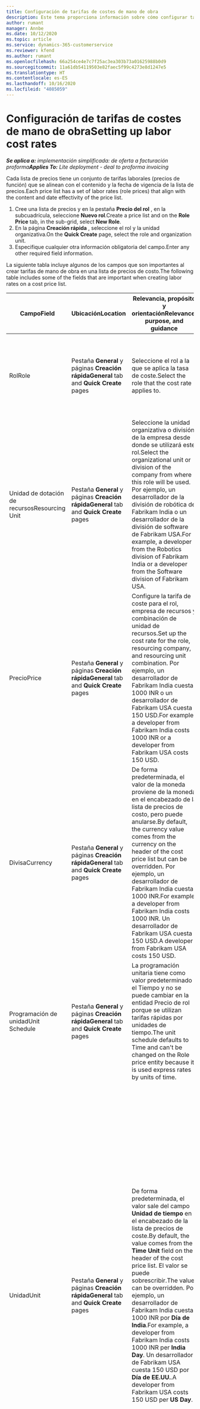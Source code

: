 ```yaml
---
title: Configuración de tarifas de costes de mano de obra
description: Este tema proporciona información sobre cómo configurar tarifas para el costo de la mano en Project Operations.
author: rumant
manager: Annbe
ms.date: 10/12/2020
ms.topic: article
ms.service: dynamics-365-customerservice
ms.reviewer: kfend
ms.author: rumant
ms.openlocfilehash: 66a254ce4e7c7f25ac3ea303b73a01625988b0d9
ms.sourcegitcommit: 11a61db54119503e82faec5f99c4273e8d1247e5
ms.translationtype: HT
ms.contentlocale: es-ES
ms.lasthandoff: 10/16/2020
ms.locfileid: "4085059"
---
```

# <a name="setting-up-labor-cost-rates"></a><span data-ttu-id="cab5c-103">Configuración de tarifas de costes de mano de obra</span><span class="sxs-lookup"><span data-stu-id="cab5c-103">Setting up labor cost rates</span></span> 

<span data-ttu-id="cab5c-104">_**Se aplica a:** implementación simplificada: de oferta a facturación proforma_</span><span class="sxs-lookup"><span data-stu-id="cab5c-104">_**Applies To:** Lite deployment - deal to proforma invoicing_</span></span>

<span data-ttu-id="cab5c-105">Cada lista de precios tiene un conjunto de tarifas laborales (precios de función) que se alinean con el contenido y la fecha de vigencia de la lista de precios.</span><span class="sxs-lookup"><span data-stu-id="cab5c-105">Each price list has a set of labor rates (role prices) that align with the content and date effectivity of the price list.</span></span>

1. <span data-ttu-id="cab5c-106">Cree una lista de precios y en la pestaña **Precio del rol** , en la subcuadrícula, seleccione **Nuevo rol**.</span><span class="sxs-lookup"><span data-stu-id="cab5c-106">Create a price list and on the **Role Price** tab, in the sub-grid, select **New Role**.</span></span>
2. <span data-ttu-id="cab5c-107">En la página **Creación rápida** , seleccione el rol y la unidad organizativa.</span><span class="sxs-lookup"><span data-stu-id="cab5c-107">On the **Quick Create** page, select the role and organization unit.</span></span>
3. <span data-ttu-id="cab5c-108">Especifique cualquier otra información obligatoria del campo.</span><span class="sxs-lookup"><span data-stu-id="cab5c-108">Enter any other required field information.</span></span>

<span data-ttu-id="cab5c-109">La siguiente tabla incluye algunos de los campos que son importantes al crear tarifas de mano de obra en una lista de precios de costo.</span><span class="sxs-lookup"><span data-stu-id="cab5c-109">The following table includes some of the fields that are important when creating labor rates on a cost price list.</span></span>

| <span data-ttu-id="cab5c-110">Campo</span><span class="sxs-lookup"><span data-stu-id="cab5c-110">Field</span></span> | <span data-ttu-id="cab5c-111">Ubicación</span><span class="sxs-lookup"><span data-stu-id="cab5c-111">Location</span></span> | <span data-ttu-id="cab5c-112">Relevancia, propósito y orientación</span><span class="sxs-lookup"><span data-stu-id="cab5c-112">Relevance, purpose, and guidance</span></span> | <span data-ttu-id="cab5c-113">Impacto posterior</span><span class="sxs-lookup"><span data-stu-id="cab5c-113">Downstream impact</span></span> |
| --- | --- | --- | --- |
| <span data-ttu-id="cab5c-114">Rol</span><span class="sxs-lookup"><span data-stu-id="cab5c-114">Role</span></span> | <span data-ttu-id="cab5c-115">Pestaña **General** y páginas **Creación rápida**</span><span class="sxs-lookup"><span data-stu-id="cab5c-115">**General** tab and **Quick Create** pages</span></span> | <span data-ttu-id="cab5c-116">Seleccione el rol a la que se aplica la tasa de coste.</span><span class="sxs-lookup"><span data-stu-id="cab5c-116">Select the role that the cost rate applies to.</span></span> | <span data-ttu-id="cab5c-117">El rol en la estimación entrante o real se comparará con esta línea para predeterminar el coste del rol.</span><span class="sxs-lookup"><span data-stu-id="cab5c-117">The role on the incoming estimate or actual will be matched against this line to default the cost of the role.</span></span> |
| <span data-ttu-id="cab5c-118">Unidad de dotación de recursos</span><span class="sxs-lookup"><span data-stu-id="cab5c-118">Resourcing Unit</span></span> | <span data-ttu-id="cab5c-119">Pestaña **General** y páginas **Creación rápida**</span><span class="sxs-lookup"><span data-stu-id="cab5c-119">**General** tab and **Quick Create** pages</span></span> | <span data-ttu-id="cab5c-120">Seleccione la unidad organizativa o división de la empresa desde donde se utilizará este rol.</span><span class="sxs-lookup"><span data-stu-id="cab5c-120">Select the organizational unit or division of the company from where this role will be used.</span></span> <span data-ttu-id="cab5c-121">Por ejemplo, un desarrollador de la división de robótica de Fabrikam India o un desarrollador de la división de software de Fabrikam USA.</span><span class="sxs-lookup"><span data-stu-id="cab5c-121">For example, a developer from the Robotics division of Fabrikam India or a developer from the Software division of Fabrikam USA.</span></span> | <span data-ttu-id="cab5c-122">La unidad de recursos en la estimación entrante o real se comparará con esta línea para predeterminar el de coste del rol.</span><span class="sxs-lookup"><span data-stu-id="cab5c-122">The resourcing unit on the incoming estimate or actual will be matched against this line to default the cost of the role.</span></span> |
| <span data-ttu-id="cab5c-123">Precio</span><span class="sxs-lookup"><span data-stu-id="cab5c-123">Price</span></span> | <span data-ttu-id="cab5c-124">Pestaña **General** y páginas **Creación rápida**</span><span class="sxs-lookup"><span data-stu-id="cab5c-124">**General** tab and **Quick Create** pages</span></span> | <span data-ttu-id="cab5c-125">Configure la tarifa de coste para el rol, empresa de recursos y combinación de unidad de recursos.</span><span class="sxs-lookup"><span data-stu-id="cab5c-125">Set up the cost rate for the role, resourcing company, and resourcing unit combination.</span></span> <span data-ttu-id="cab5c-126">Por ejemplo, un desarrollador de Fabrikam India cuesta 1000 INR o un desarrollador de Fabrikam USA cuesta 150 USD.</span><span class="sxs-lookup"><span data-stu-id="cab5c-126">For example, a developer from Fabrikam India costs 1000 INR or a developer from Fabrikam USA costs 150 USD.</span></span> | <span data-ttu-id="cab5c-127">El precio es la tarifa de coste que se establece por defecto en el costo unitario del estimado entrante o línea actual de la clase de transacción **Hora**.</span><span class="sxs-lookup"><span data-stu-id="cab5c-127">The price is the cost rate that defaults on the per unit cost of the incoming estimate or actual line for **Time** transaction class.</span></span> |
| <span data-ttu-id="cab5c-128">Divisa</span><span class="sxs-lookup"><span data-stu-id="cab5c-128">Currency</span></span> | <span data-ttu-id="cab5c-129">Pestaña **General** y páginas **Creación rápida**</span><span class="sxs-lookup"><span data-stu-id="cab5c-129">**General** tab and **Quick Create** pages</span></span> | <span data-ttu-id="cab5c-130">De forma predeterminada, el valor de la moneda proviene de la moneda en el encabezado de la lista de precios de costo, pero puede anularse.</span><span class="sxs-lookup"><span data-stu-id="cab5c-130">By default, the currency value comes from the currency on the header of the cost price list but can be overridden.</span></span> <span data-ttu-id="cab5c-131">Por ejemplo, un desarrollador de Fabrikam India cuesta 1000 INR.</span><span class="sxs-lookup"><span data-stu-id="cab5c-131">For example, a developer from Fabrikam India costs 1000 INR.</span></span> <span data-ttu-id="cab5c-132">Un desarrollador de Fabrikam USA cuesta 150 USD.</span><span class="sxs-lookup"><span data-stu-id="cab5c-132">A developer from Fabrikam USA costs 150 USD.</span></span> | <span data-ttu-id="cab5c-133">Esta moneda predetermina el costo unitario del entrante de la línea de coste actual para la clase de transacción **Hora**.</span><span class="sxs-lookup"><span data-stu-id="cab5c-133">This currency defaults on the per unit cost of the incoming actual cost line for the **Time** transaction class.</span></span> <span data-ttu-id="cab5c-134">En una estimación de proyecto, el valor de la moneda se convierte a la moneda del proyecto y se muestra en la vista por fases de la estimación.</span><span class="sxs-lookup"><span data-stu-id="cab5c-134">On a project estimate, the currency value is converted to the project currency and shown on the Time-phased view of the estimate.</span></span> |
| <span data-ttu-id="cab5c-135">Programación de unidad</span><span class="sxs-lookup"><span data-stu-id="cab5c-135">Unit Schedule</span></span> | <span data-ttu-id="cab5c-136">Pestaña **General** y páginas **Creación rápida**</span><span class="sxs-lookup"><span data-stu-id="cab5c-136">**General** tab and **Quick Create** pages</span></span> | <span data-ttu-id="cab5c-137">La programación unitaria tiene como valor predeterminado el Tiempo y no se puede cambiar en la entidad Precio de rol porque se utilizan tarifas rápidas por unidades de tiempo.</span><span class="sxs-lookup"><span data-stu-id="cab5c-137">The unit schedule defaults to Time and can't be changed on the Role price entity because it is used express rates by units of time.</span></span> | <span data-ttu-id="cab5c-138">Esto no afecta a la funcionalidad.</span><span class="sxs-lookup"><span data-stu-id="cab5c-138">There is no downstream impact.</span></span> |
| <span data-ttu-id="cab5c-139">Unidad</span><span class="sxs-lookup"><span data-stu-id="cab5c-139">Unit</span></span> | <span data-ttu-id="cab5c-140">Pestaña **General** y páginas **Creación rápida**</span><span class="sxs-lookup"><span data-stu-id="cab5c-140">**General** tab and **Quick Create** pages</span></span> | <span data-ttu-id="cab5c-141">De forma predeterminada, el valor sale del campo **Unidad de tiempo** en el encabezado de la lista de precios de coste.</span><span class="sxs-lookup"><span data-stu-id="cab5c-141">By default, the value comes from the **Time Unit** field on the header of the cost price list.</span></span> <span data-ttu-id="cab5c-142">El valor se puede sobrescribir.</span><span class="sxs-lookup"><span data-stu-id="cab5c-142">The value can be overridden.</span></span> <span data-ttu-id="cab5c-143">Por ejemplo, un desarrollador de Fabrikam India cuesta 1000 INR por **Día de India**.</span><span class="sxs-lookup"><span data-stu-id="cab5c-143">For example, a developer from Fabrikam India costs 1000 INR per **India Day**.</span></span> <span data-ttu-id="cab5c-144">Un desarrollador de Fabrikam USA cuesta 150 USD por **Día de EE.UU.**.</span><span class="sxs-lookup"><span data-stu-id="cab5c-144">A developer from Fabrikam USA costs 150 USD per **US Day**.</span></span> | <span data-ttu-id="cab5c-145">El sistema utiliza el sistema de unidades y conversión en unidades base para calcular un coste unitario para calcular el precio predeterminado por unidad en una estimación entrante o línea real.</span><span class="sxs-lookup"><span data-stu-id="cab5c-145">The system uses the system of units and conversion in base units to compute a per unit cost to calculate the default price per unit on an incoming estimate or actual line.</span></span> <span data-ttu-id="cab5c-146">Por ejemplo, una estimación es de 10 **Días de la India** de trabajo para un desarrollador de la India, y la unidad, **Día de la india** se define como 10 horas.</span><span class="sxs-lookup"><span data-stu-id="cab5c-146">For example, an estimate is for 10 **India Days** worth of work for a developer from India, and the unit, **India Day** is defined as 10 hours.</span></span> <span data-ttu-id="cab5c-147">Al calcular el coste de esa línea de estimación, la aplicación calcula el coste unitario en la estimación como: 1000 INR / 10 horas = 100 INR por hora que se convierte en USD y se muestra como el costo unitario en la página **Estimaciones del proyecto**.</span><span class="sxs-lookup"><span data-stu-id="cab5c-147">When costing that estimate line, the application calculates the unit cost on the estimate as: 1000 INR/ 10 hours = 100 INR per hour, which is converted into USD and shown as the unit cost on the **Project Estimates** page.</span></span> |

## <a name="transfer-pricing-and-costs-for-resources-outside-of-your-division-or-legal-entity"></a><span data-ttu-id="cab5c-148">Precios de transferencia y costos de recursos fuera de su división o entidad legal</span><span class="sxs-lookup"><span data-stu-id="cab5c-148">Transfer pricing and costs for resources outside of your division or legal entity</span></span>

<span data-ttu-id="cab5c-149">En las empresas basadas en proyectos, es común utilizar empleados de diferentes entidades legales o divisiones en los proyectos.</span><span class="sxs-lookup"><span data-stu-id="cab5c-149">In project-based companies, it's common to use employees from different legal entities or divisions on projects.</span></span> <span data-ttu-id="cab5c-150">Un proyecto puede ser ejecutado por una entidad legal, pero los empleados o consultores que trabajan en el proyecto pueden provenir de la misma entidad legal o de una diferente, o puede haber una combinación de ambas.</span><span class="sxs-lookup"><span data-stu-id="cab5c-150">A project can be executed by one legal entity, but the employees or consultants that work on the project could come from the same legal entity or from a different one, or there may be a combination of both.</span></span> <span data-ttu-id="cab5c-151">En Dynamics 365 Project Operations, la entidad jurídica propietaria de la entrega del proyecto es la **Empresa propietaria** y la división propietaria de la entrega es la **Unidad de contratación**.</span><span class="sxs-lookup"><span data-stu-id="cab5c-151">In Dynamics 365 Project Operations, the legal entity that owns the delivery of the project is the **Owning Company** and the division that owns the delivery is the **Contracting Unit**.</span></span> <span data-ttu-id="cab5c-152">Otras entidades legales que aportan recursos son las **Empresas de recursos** y las divisiones que proporcionan recursos son las **Unidades de recursos**.</span><span class="sxs-lookup"><span data-stu-id="cab5c-152">Other legal entities that provide resources are the **Resourcing companies** and divisions that provide resources are the **Resourcing Units**.</span></span> <span data-ttu-id="cab5c-153">En la mayoría de los países, las empresas están obligadas a garantizar que la entidad jurídica o división que proporciona los recursos cobre a la empresa propietaria y a la unidad contratante por el uso de los recursos.</span><span class="sxs-lookup"><span data-stu-id="cab5c-153">In most countries, companies are required to ensure that the resourcing legal entity or division, charge the owning company and the contracting unit for the use of resources.</span></span>

<span data-ttu-id="cab5c-154">Por ejemplo, la corporación Fabrikam debe asegurarse de que Fabrikam India-Robotics haya negociado una hoja de tarifas de costos con Fabrikam US-Robotics o Fabrikam UK-Robotics.</span><span class="sxs-lookup"><span data-stu-id="cab5c-154">For example, the Fabrikam corporation must ensure that Fabrikam India-Robotics has a negotiated a cost rate card with Fabrikam US-Robotics or Fabrikam UK-Robotics.</span></span>

<span data-ttu-id="cab5c-155">Un desarrollador de Fabrikam India-Robotic cobra 100 $ cuando se presta a Fabrikam US-Robotics y 150 $ cuando se presta a Fabrikam U-Robotics.</span><span class="sxs-lookup"><span data-stu-id="cab5c-155">A developer from Fabrikam India-Robotic charges $100 when lent to Fabrikam US-Robotics and $150 when lent to Fabrikam U-Robotics.</span></span>

### <a name="set-up-costs-for-outside-resources"></a><span data-ttu-id="cab5c-156">Configurar costes para recursos externos</span><span class="sxs-lookup"><span data-stu-id="cab5c-156">Set up costs for outside resources</span></span>

1. <span data-ttu-id="cab5c-157">Cree una lista de precios de costo llamada, *Tarifas de costes de Fabrikam US-Robotics* y establezca un rango de fecha de vigencia.</span><span class="sxs-lookup"><span data-stu-id="cab5c-157">Create a cost price list called, *Fabrikam US-Robotics cost rates* and set a date effective range.</span></span>
2. <span data-ttu-id="cab5c-158">En la lista de precios de costes, configure las tarifas utilizando la información de la siguiente tabla.</span><span class="sxs-lookup"><span data-stu-id="cab5c-158">In the cost price list, set up rates using information from the following table.</span></span> 

| <span data-ttu-id="cab5c-159">Rol</span><span class="sxs-lookup"><span data-stu-id="cab5c-159">Role</span></span> | <span data-ttu-id="cab5c-160">Empresa de dotación de recursos</span><span class="sxs-lookup"><span data-stu-id="cab5c-160">Resourcing Company</span></span> | <span data-ttu-id="cab5c-161">Unidad de dotación de recursos</span><span class="sxs-lookup"><span data-stu-id="cab5c-161">Resourcing Unit</span></span> | <span data-ttu-id="cab5c-162">Índice de coste</span><span class="sxs-lookup"><span data-stu-id="cab5c-162">Cost rate</span></span> |
| --- | --- | --- | --- |
| <span data-ttu-id="cab5c-163">Developer</span><span class="sxs-lookup"><span data-stu-id="cab5c-163">Developer</span></span> | <span data-ttu-id="cab5c-164">Fabrikam India</span><span class="sxs-lookup"><span data-stu-id="cab5c-164">Fabrikam India</span></span> | <span data-ttu-id="cab5c-165">Fabrikam India-Robotics</span><span class="sxs-lookup"><span data-stu-id="cab5c-165">Fabrikam India-Robotics</span></span> | <span data-ttu-id="cab5c-166">100 USD</span><span class="sxs-lookup"><span data-stu-id="cab5c-166">$100</span></span> |
| <span data-ttu-id="cab5c-167">Developer</span><span class="sxs-lookup"><span data-stu-id="cab5c-167">Developer</span></span> | <span data-ttu-id="cab5c-168">Fabrikam Filipinas</span><span class="sxs-lookup"><span data-stu-id="cab5c-168">Fabrikam Philippines</span></span> | <span data-ttu-id="cab5c-169">Fabrikam Filipinas-Robotics</span><span class="sxs-lookup"><span data-stu-id="cab5c-169">Fabrikam Philippines-Robotics</span></span> | <span data-ttu-id="cab5c-170">90 $</span><span class="sxs-lookup"><span data-stu-id="cab5c-170">$90</span></span> |
| <span data-ttu-id="cab5c-171">Developer</span><span class="sxs-lookup"><span data-stu-id="cab5c-171">Developer</span></span> | <span data-ttu-id="cab5c-172">Fabrikam US</span><span class="sxs-lookup"><span data-stu-id="cab5c-172">Fabrikam US</span></span> | <span data-ttu-id="cab5c-173">Fabrikam US-Robotics</span><span class="sxs-lookup"><span data-stu-id="cab5c-173">Fabrikam US-Robotics</span></span> | <span data-ttu-id="cab5c-174">150 $</span><span class="sxs-lookup"><span data-stu-id="cab5c-174">$150</span></span> |

3. <span data-ttu-id="cab5c-175">Adjunte esta lista de precios de costes a la unidad organizativa Fabrikam US-Robotics.</span><span class="sxs-lookup"><span data-stu-id="cab5c-175">Attach this cost price list to the Fabrikam US-Robotics organization unit.</span></span>

### <a name="set-up-transfer-pricing-for-a-resource-in-the-appropriate-currency"></a><span data-ttu-id="cab5c-176">Configurar precios de transferencia para un recurso en la moneda apropiada</span><span class="sxs-lookup"><span data-stu-id="cab5c-176">Set up transfer pricing for a resource in the appropriate currency</span></span> 

<span data-ttu-id="cab5c-177">En Operaciones de proyecto, los precios de los recursos se pueden configurar en cualquier moneda.</span><span class="sxs-lookup"><span data-stu-id="cab5c-177">In Project Operations, resource pricing can be set up in any currency.</span></span> <span data-ttu-id="cab5c-178">La moneda predeterminada es la que está en el encabezado de la lista de precios, pero se puede cambiar.</span><span class="sxs-lookup"><span data-stu-id="cab5c-178">The currency defaults to what is on the price list header, but can be changed.</span></span>

<span data-ttu-id="cab5c-179">Usando el ejemplo para configurar el precio de transferencia, la información podría cambiarse a:</span><span class="sxs-lookup"><span data-stu-id="cab5c-179">Using the example for transfer price setup, the information could be changed to:</span></span>

<span data-ttu-id="cab5c-180">La corporación Fabrikam debe asegurarse de que Fabrikam India-Robotics haya negociado una tarifa de costes con Fabrikam US-Robotics o Fabrikam UK-Robotics.</span><span class="sxs-lookup"><span data-stu-id="cab5c-180">Fabrikam corporation must ensure that Fabrikam India-Robotics has a negotiated a cost rate with Fabrikam US-Robotics or Fabrikam UK-Robotics.</span></span>

<span data-ttu-id="cab5c-181">Un desarrollador de Fabrikam India-Robotics cuesta 5000 INR cuando se presta a Fabrikam US-Robotics y 5500 INR cuando se presta a Fabrikam UK-Robotics.</span><span class="sxs-lookup"><span data-stu-id="cab5c-181">A developer from Fabrikam India-Robotics costs 5000 INR when lent to Fabrikam US-Robotics and 5500 INR when lent to Fabrikam UK-Robotics.</span></span>

<span data-ttu-id="cab5c-182">En la lista de precios de costes de Fabrikam US-Robotics, las tarifas de costes se pueden expresar como:</span><span class="sxs-lookup"><span data-stu-id="cab5c-182">In the cost price list for Fabrikam US-Robotics, cost rates can be expressed as:</span></span>

| <span data-ttu-id="cab5c-183">Rol</span><span class="sxs-lookup"><span data-stu-id="cab5c-183">Role</span></span> | <span data-ttu-id="cab5c-184">Empresa de dotación de recursos</span><span class="sxs-lookup"><span data-stu-id="cab5c-184">Resourcing Company</span></span> | <span data-ttu-id="cab5c-185">Coste</span><span class="sxs-lookup"><span data-stu-id="cab5c-185">Cost</span></span> |
| --- | --- | --- |
| <span data-ttu-id="cab5c-186">Developer</span><span class="sxs-lookup"><span data-stu-id="cab5c-186">Developer</span></span> | <span data-ttu-id="cab5c-187">Fabrikam India</span><span class="sxs-lookup"><span data-stu-id="cab5c-187">Fabrikam India</span></span> | <span data-ttu-id="cab5c-188">5000 INR</span><span class="sxs-lookup"><span data-stu-id="cab5c-188">5000 INR</span></span> |
| <span data-ttu-id="cab5c-189">Developer</span><span class="sxs-lookup"><span data-stu-id="cab5c-189">Developer</span></span> | <span data-ttu-id="cab5c-190">Fabrikam US</span><span class="sxs-lookup"><span data-stu-id="cab5c-190">Fabrikam US</span></span> | <span data-ttu-id="cab5c-191">115 USD</span><span class="sxs-lookup"><span data-stu-id="cab5c-191">115 USD</span></span> |

<span data-ttu-id="cab5c-192">En la lista de precios de costes de Fabrikam UK-Robotics, las tarifas de costes se pueden expresar como:</span><span class="sxs-lookup"><span data-stu-id="cab5c-192">In the cost price list for Fabrikam UK-Robotics, cost rates can be expressed below:</span></span>

| <span data-ttu-id="cab5c-193">Rol</span><span class="sxs-lookup"><span data-stu-id="cab5c-193">Role</span></span> | <span data-ttu-id="cab5c-194">Empresa de recursos</span><span class="sxs-lookup"><span data-stu-id="cab5c-194">Resourcing company</span></span> | <span data-ttu-id="cab5c-195">Coste</span><span class="sxs-lookup"><span data-stu-id="cab5c-195">Cost</span></span> |
| --- | --- | --- |
| <span data-ttu-id="cab5c-196">Developer</span><span class="sxs-lookup"><span data-stu-id="cab5c-196">Developer</span></span> | <span data-ttu-id="cab5c-197">Fabrikam India</span><span class="sxs-lookup"><span data-stu-id="cab5c-197">Fabrikam India</span></span> | <span data-ttu-id="cab5c-198">5500 INR</span><span class="sxs-lookup"><span data-stu-id="cab5c-198">5500 INR</span></span> |
| <span data-ttu-id="cab5c-199">Developer</span><span class="sxs-lookup"><span data-stu-id="cab5c-199">Developer</span></span> | <span data-ttu-id="cab5c-200">Fabrikam UK</span><span class="sxs-lookup"><span data-stu-id="cab5c-200">Fabrikam UK</span></span> | <span data-ttu-id="cab5c-201">115 GBP</span><span class="sxs-lookup"><span data-stu-id="cab5c-201">115 GBP</span></span> |

<span data-ttu-id="cab5c-202">La lista de precios de coste puede proporcionar tarifas de mano de obra en varias monedas.</span><span class="sxs-lookup"><span data-stu-id="cab5c-202">The cost price list can provide labor rates in multiple currencies.</span></span> <span data-ttu-id="cab5c-203">Al generar una estimación de costos en el proyecto, las operaciones del proyecto convertirán estas tasas de costos a la moneda del proyecto y se las mostrarán al usuario.</span><span class="sxs-lookup"><span data-stu-id="cab5c-203">When generating a cost estimate on the project, Project Operations will convert these cost rates into the project currency and display it to the user.</span></span> <span data-ttu-id="cab5c-204">Cuando se aprueba una entrada de tiempo y se crea un costo real, el costo real se calcula en la moneda de esa línea de precio de función coincidente en la lista de precios de costo.</span><span class="sxs-lookup"><span data-stu-id="cab5c-204">When a time entry is approved and a cost actual is created, the cost actual is priced in the currency of that matching role price line on the cost price list.</span></span> <span data-ttu-id="cab5c-205">Los costes reales por tiempo en un solo proyecto se pueden registrar en múltiples monedas.</span><span class="sxs-lookup"><span data-stu-id="cab5c-205">Cost actuals for time on a single project can be recorded in multiple currencies.</span></span> <span data-ttu-id="cab5c-206">Sin embargo, al acumular o resumir los costes laborales reales a nivel de proyecto, las operaciones del proyecto convertirán todos los montos de costos laborales a la moneda del proyecto, que el usuario puede ver.</span><span class="sxs-lookup"><span data-stu-id="cab5c-206">However, when rolling up or summarizing the actual labor costs at the project level, Project Operations will convert all labor cost amounts into the project currency that the user can view.</span></span>
